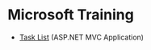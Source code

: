 # Microsoft Training

* [Task List](https://github.com/ShipraKoka/Software-Training/tree/master/Microsoft-Training/TaskList) (ASP.NET MVC Application)

